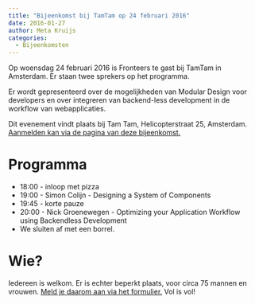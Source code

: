 ```yaml
---
title: "Bijeenkomst bij TamTam op 24 februari 2016"
date: 2016-01-27
author: Meta Kruijs
categories: 
  - Bijeenkomsten
---
```

Op woensdag 24 februari 2016 is Fronteers te gast bij TamTam in Amsterdam. Er staan twee sprekers op het programma.

Er wordt gepresenteerd over de mogelijkheden van Modular Design voor developers en over integreren van backend-less development in de workflow van webapplicaties.

Dit evenement vindt plaats bij Tam Tam, Helicopterstraat 25, Amsterdam. [Aanmelden kan via de pagina van deze bijeenkomst.](/bijeenkomsten/2016/tamtam)

# Programma

* 18:00 - inloop met pizza
* 19:00 - Simon Colijn - Designing a System of Components
* 19:45 - korte pauze
* 20:00 - Nick Groenewegen - Optimizing your Application Workflow using Backendless Development
* We sluiten af met een borrel.

# Wie?

Iedereen is welkom. Er is echter beperkt plaats, voor circa 75 mannen en vrouwen. [Meld je daarom aan via het formulier.](/bijeenkomsten/2016/tamtam#formulier-1) Vol is vol!
